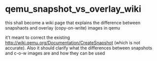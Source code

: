 # qemu_snapshot_vs_overlay_wiki
this shall become a wiki page that explains the difference between snapshaots and overlay (copy-on-write) images in qemu

it't meant to correct the existing http://wiki.qemu.org/Documentation/CreateSnapshot   (which is not accurate). Also it should clarify what the differences between snapshots and c-o-w images are and how they can be used
